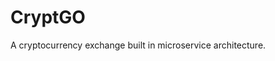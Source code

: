 # CryptGO

A cryptocurrency exchange built in microservice architecture.

<!-- # Architecture

## Solution Architecture

### DevOps

- Docker for containerization.
- GCP for running instances of each M.S and dependencies on the cloud.
  - [Will Deprecate]: GCP free trial expiry imminent.

### Messaging

- Kafka :- Publisher/Consumer Model (Message Broker).
- gRPC :- .

### Database & Storage

- PostgreSQL for saving operation log, user balance history, order history and trade history.
- Redis for saving market data.
- Skiplist (in-memory matching engine) for business logic and use cases.
  - Records user balance and executes user order.
  - Saves operation logs in MySQL and redoes the operation logs upon start.
  - Writes user history into MySQL, push balance, orders and deals messages to kafka.

### Authentication & Security

- Auth0 (golang JWTs).

### Services

- Gateway Service
- Match Service
- Memory Store Service
- Wallet Service
- WS Service

- Rest is TBD -->
